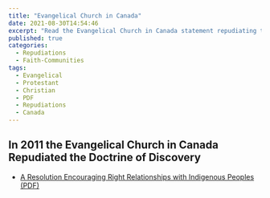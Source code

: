```yaml
---
title: "Evangelical Church in Canada"
date: 2021-08-30T14:54:46
excerpt: "Read the Evangelical Church in Canada statement repudiating the Doctrine of Discovery."
published: true
categories:
  - Repudiations
  - Faith-Communities
tags:
  - Evangelical
  - Protestant
  - Christian
  - PDF
  - Repudiations
  - Canada
---
```

## In 2011 the Evangelical Church in Canada Repudiated the Doctrine of Discovery

*  [A Resolution Encouraging Right Relationships with Indigenous Peoples (PDF)](/assets/pdf/2011ELCICResolutiononRightRelationshipswithIndigenousPeoples.pdf)
